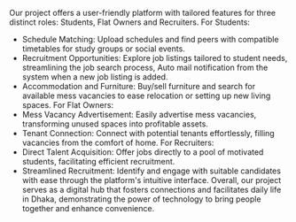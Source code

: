 Our project offers a user-friendly platform with tailored features for three distinct 
roles: Students, Flat Owners and Recruiters.
For Students:
- Schedule Matching: Upload schedules and find peers with compatible timetables 
for study groups or social events.
- Recruitment Opportunities: Explore job listings tailored to student needs, 
streamlining the job search process, Auto mail notification from the system when a 
new job listing is added.
- Accommodation and Furniture: Buy/sell furniture and search for available mess 
vacancies to ease relocation or setting up new living spaces.
For Flat Owners:
- Mess Vacancy Advertisement: Easily advertise mess vacancies, transforming 
unused spaces into profitable assets.
- Tenant Connection: Connect with potential tenants effortlessly, filling vacancies 
from the comfort of home.
For Recruiters:
- Direct Talent Acquisition: Offer jobs directly to a pool of motivated students, 
facilitating efficient recruitment.
- Streamlined Recruitment: Identify and engage with suitable candidates with ease 
through the platform's intuitive interface.
Overall, our project serves as a digital hub that fosters connections and facilitates 
daily life in Dhaka, demonstrating the power of technology to bring people 
together and enhance convenience.
